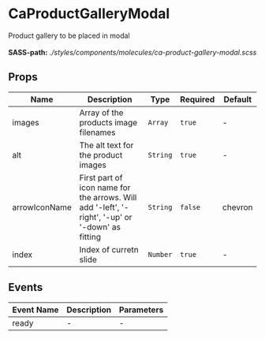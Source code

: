 # CaProductGalleryModal

Product gallery to be placed in modal<br><br> **SASS-path:** _./styles/components/molecules/ca-product-gallery-modal.scss_

## Props

<!-- @vuese:CaProductGalleryModal:props:start -->
|Name|Description|Type|Required|Default|
|---|---|---|---|---|
|images|Array of the products image filenames|`Array`|`true`|-|
|alt|The alt text for the product images|`String`|`true`|-|
|arrowIconName|First part of icon name for the arrows. Will add '-left', '-right', '-up' or '-down' as fitting|`String`|`false`|chevron|
|index|Index of curretn slide|`Number`|`true`|-|

<!-- @vuese:CaProductGalleryModal:props:end -->


## Events

<!-- @vuese:CaProductGalleryModal:events:start -->
|Event Name|Description|Parameters|
|---|---|---|
|ready|-|-|

<!-- @vuese:CaProductGalleryModal:events:end -->


